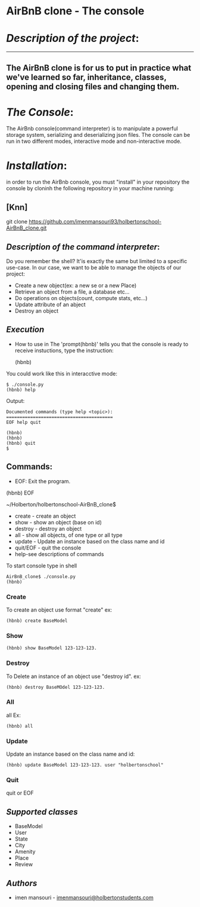 #  **AirBnB clone  - The console**

# _Description of the project_:


---
The AirBnB clone is for us to put in practice what we've learned so far, inheritance, classes, opening and closing files and changing them.
---
# _The Console_:
 The AirBnb console(command interpreter) is to manipulate a powerful storage system, serializing and deserializing json files. The console can be run in two different modes, interactive mode and non-interactive mode.
# _Installation_:
in order to run the AirBnb console, you must "install" in your repository the console by cloninh the following repository in your machine running:
## [Knn]
git clone https://github.com/imenmansouri93/holbertonschool-AirBnB_clone.git
## _Description of the command interpreter_:

Do you remember the shell? It'is exactly the same but limited  to a specific use-case. In our case, we want to be able to manage the objects of our project:

 - Create a new object(ex: a new se or a new Place)
 - Retrieve an object from a file, a database etc...
 - Do operations on objects(count, compute stats, etc...)
 - Update attribute of an abject
 - Destroy an object
## _Execution_
- How to use in The 'prompt(hbnb)' tells you that the console is ready to receive instuctions, type the instruction:

    (hbnb)

You could work like this in interacctive mode:

    $ ./console.py
    (hbnb) help

 Output:

    Documented commands (type help <topic>):
    ========================================
    EOF help quit

    (hbnb)
    (hbnb)
    (hbnb) quit
    $
    
 ## Commands:
- EOF: Exit the program.

 (hbnb) EOF

~/Holberton/holbertonschool-AirBnB_clone$
- create - create an object
- show - show an object (base on id)
- destroy - destroy an object
- all - show all objects, of one type or all type
- update - Update an instance based on the class name and id
- quit/EOF - quit the console
- help-see descriptions of commands

To start console type in shell

    AirBnB_clone$ ./console.py 
    (hbnb) 


### Create
To create an object use format "create" ex:

    (hbnb) create BaseModel

### Show
    
    (hbnb) show BaseModel 123-123-123.

### Destroy
To Delete an instance of an object use "destroy id". ex:

    (hbnb) destroy BaseMOdel 123-123-123.

### All

all Ex:

    (hbnb) all

### Update

Update an instance based on the class name and id:

    (hbnb) update BaseModel 123-123-123. user "holbertonschool"

### Quit 

  quit or EOF

## _Supported classes_

- BaseModel
- User
- State
- City
- Amenity
- Place
- Review

## _Authors_

- imen mansouri - imenmansouri@holbertonstudents.com






 
 



